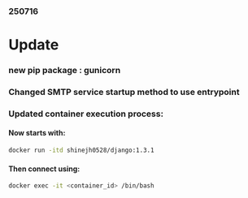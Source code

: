 ### 250716
# Update
### new pip package : gunicorn
### Changed SMTP service startup method to use entrypoint
### Updated container execution process:
#### Now starts with:
```bash
docker run -itd shinejh0528/django:1.3.1
```
#### Then connect using:
```bash
docker exec -it <container_id> /bin/bash
```
